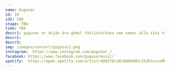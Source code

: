```yaml
---
name: Gugusar
id: 19
id2: 19b
stage: TBA
time: TBA
descr1: gugusar er átján ára gömul tónlistarkona sem semur alla sína tónlist sjálf í stúdíóinu sínu. Hún byrjaði að pródúsera sína eigin tónlist þegar hún var einungis fjórtán ára og hefur gert það síðan.
descr2:
descr3:
img: /images/concert/gugusar2.png
instagram:  https://www.instagram.com/gugusar_/
facebook: https://www.facebook.com/gugusarmusic/
spotify:  https://open.spotify.com/artist/4DOZfbCzNlQH0XkNhL1h2R?si=xMh959mzQASe7JAfPdARng
---
```

